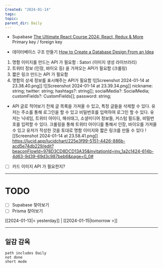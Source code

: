```yaml
---
Created: "2024-01-14"
tags: 
topic: 
parent_dir: Daily
---
```

- Supabase 
  [The Ultimate React Course 2024: React, Redux & More](https://kmooc.udemy.com/course/the-ultimate-react-course/)
 Primary key / foreign key

- 데이터베이스 구조 만들기
[How to Create a Database Design From an Idea](https://youtu.be/5RpUmDEsn1k?si=ybVU6TAwyopp9295)

1. 명함 이미지를 만드는 API 가 필요함 : Satori (이미지 생성 라이브러리) 
2. 트위터 정보 (인장, 바이오 등) 을 가져오는 API가 필요함 (크롤링) 
3. 짧은 링크 만드는 API 가 필요함 
4. 명함의 상세 정보를 표시해주는 API가 필요함
![[Screenshot 2024-01-14 at 23.38.40.png]]
 ![[Screenshot 2024-01-14 at 23.39.34.png]]
  nickname: string;
  twitter: string;
  hashtags?: string[];
  socialMedia?: SocialMedia;
  customFields?: CustomFields[];
  password: string;

- API 글로 적어보기
전체 글 목록을 가져올 수 있고, 특정 글들을 삭제할 수 있다. 유저는 주소를 통해 로그인을 할 수 있고 비밀번호를 입력하여 로그인 할 수 있다. 유저는 닉네임, 트위터 아이디, 해쉬태그, 소셜미디어 정보들, 커스텀 필드들, 비밀번호를 입력할 수 있다. 크롤링을 통해 트위터 아이디를 통해서 인장, 바이오를 가져올 수 있고 유저가 작성한 것을 토대로 명함 이미지와 짧은 링크를 만들 수 있다
![[Screenshot 2024-01-14 at 23.58.41.png]]
https://lucid.app/lucidchart/225e3f99-5151-4426-886b-acd5e74db229/edit?beaconFlowId=978D3CD8DCD13A35&invitationId=inv_1a2c1424-614b-4d63-9d39-69d3c987beb6&page=0_0#

- [ ] 카드 이미지 API 가 필요한지?

----
# TODO
- [ ] Supabase 찾아보기
- [ ] Prisma 찾아보기
  
[[2024-01-13|< yesterday]] | [[2024-01-15|tomorrow >]]  
  
---  
## 일감 감옥  
```tasks  
path includes Daily  
not done  
short mode  
```